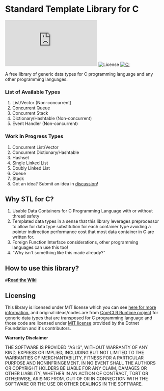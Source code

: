 # Standard Template Library for C
[![Chat on Matrix](https://img.shields.io/matrix/stl_for_c:matrix.org)](https://matrix.to/#/#stl_for_c:matrix.org) ![License](https://img.shields.io/github/license/CLanguagePurist/STL-For-C) [![CI](https://github.com/CLanguagePurist/STL-For-C/actions/workflows/main.yml/badge.svg?branch=main)](https://github.com/CLanguagePurist/STL-For-C/actions/workflows/main.yml)

A free library of generic data types for C programming language and any other programming languages.

### List of Available Types
1. List/Vector (Non-concurrent)
2. Concurrent Queue
3. Concurrent Stack
4. Dictionary/Hashtable (Non-concurrent)
5. Event Handler (Non-concurrent)

### Work in Progress Types
1. Concurrent List/Vector
3. Concurrent Dictionary/Hashtable
4. Hashset
5. Single Linked List
6. Doubly Linked List
7. Queue
8. Stack
9. Got an idea? Submit an idea in [discussion](https://github.com/CLanguagePurist/STL-For-C/discussions)!

## Why STL for C?
1. Usable Data Containers for C Programming Language with or without thread safety
2. Templated data types in a sense that this library leverages preprocessor to allow for data type substitution for each container type avoiding a pointer indirection performance cost that most data container in C are written for.
3. Foreign Function Interface considerations, other programming languages can use this too!
4. "Why isn't something like this made already?"

## How to use this library?

#[**Read the Wiki**](https://github.com/CLanguagePurist/STL-For-C/wiki)

## Licensing

This library is licensed under MIT license which you can see [here for more information.](LICENSE) and original ideas/codes are from [CoreCLR Runtime project](https://github.com/dotnet/runtime) for generic data types that are transposed for C programming language and those code are licensed under [MIT license](https://github.com/dotnet/runtime/blob/main/LICENSE.TXT) provided by the Dotnet Foundation and it's contributors.

**Warranty Disclaimer**

THE SOFTWARE IS PROVIDED "AS IS", WITHOUT WARRANTY OF ANY KIND, EXPRESS OR
IMPLIED, INCLUDING BUT NOT LIMITED TO THE WARRANTIES OF MERCHANTABILITY,
FITNESS FOR A PARTICULAR PURPOSE AND NONINFRINGEMENT. IN NO EVENT SHALL THE
AUTHORS OR COPYRIGHT HOLDERS BE LIABLE FOR ANY CLAIM, DAMAGES OR OTHER
LIABILITY, WHETHER IN AN ACTION OF CONTRACT, TORT OR OTHERWISE, ARISING FROM,
OUT OF OR IN CONNECTION WITH THE SOFTWARE OR THE USE OR OTHER DEALINGS IN THE
SOFTWARE.